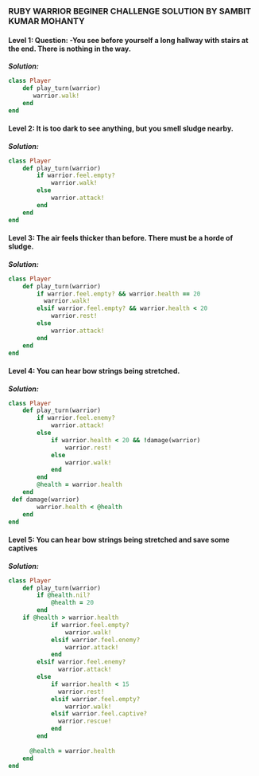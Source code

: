### RUBY WARRIOR BEGINER CHALLENGE SOLUTION BY SAMBIT KUMAR MOHANTY
		
#### Level 1: Question: -You see before yourself a long hallway with stairs at the end. There is nothing in the way.
_**Solution:**_ 
```ruby
class Player
	def play_turn(warrior)
	   warrior.walk!
	end
end
```
		
#### Level 2: It is too dark to see anything, but you smell sludge nearby.
_**Solution:**_ 		
```ruby
class Player
	def play_turn(warrior)
		if warrior.feel.empty?
			warrior.walk!
		else
			warrior.attack!
		end
	end
end
```
#### Level 3: The air feels thicker than before. There must be a horde of sludge.
_**Solution:**_ 
```ruby				    
class Player
	def play_turn(warrior)
		if warrior.feel.empty? && warrior.health == 20
		  warrior.walk!
		elsif warrior.feel.empty? && warrior.health < 20
			warrior.rest!
		else
			warrior.attack!
		end
	end
end
``` 	
#### Level 4: You can hear bow strings being stretched. 
_**Solution:**_
```ruby
class Player
	def play_turn(warrior)
		if warrior.feel.enemy?
			warrior.attack!
		else
			if warrior.health < 20 && !damage(warrior)
				warrior.rest!
			else
				warrior.walk!
			end
		end
		@health = warrior.health
	end			  
 def damage(warrior)
		warrior.health < @health
	end					  
end					
```		
#### Level 5: You can hear bow strings being stretched and save some captives
_**Solution:**_ 
```ruby
class Player
	def play_turn(warrior)
		if @health.nil?
			@health = 20
		end					
    if @health > warrior.health
			if warrior.feel.empty?
				warrior.walk!
			elsif warrior.feel.enemy?
				warrior.attack!
			end
		elsif warrior.feel.enemy?
			  warrior.attack!
		else
			if warrior.health < 15
			  warrior.rest!
			elsif warrior.feel.empty?
				warrior.walk!
			elsif warrior.feel.captive?
			  warrior.rescue!
			end
		end
						
	  @health = warrior.health
	end
end
```
					
					
					
					
					
					
					
					
					
					
					
					
					
					
